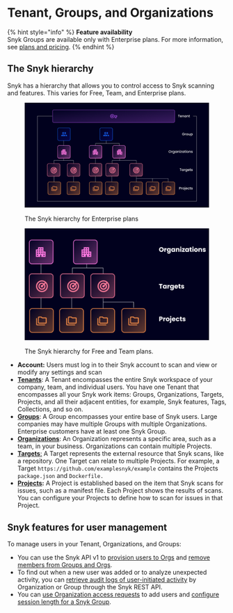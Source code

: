 # Tenant, Groups, and Organizations

{% hint style="info" %}
**Feature availability**\
Snyk Groups are available only with Enterprise plans. For more information, see [plans and pricing](https://snyk.io/plans/).
{% endhint %}

## The Snyk hierarchy

Snyk has a hierarchy that allows you to control access to Snyk scanning and features. This varies for Free, Team, and Enterprise plans.

<figure><img src="../../.gitbook/assets/Enterprise.png" alt=""><figcaption><p>The Snyk hierarchy for Enterprise plans</p></figcaption></figure>

<figure><img src="../../.gitbook/assets/2024-12-13_10-54-22.png" alt=""><figcaption><p>The Snyk hierarchy for Free and Team plans.</p></figcaption></figure>

* **Account:** Users must log in to their Snyk account to scan and view or modify any settings and scan
* [**Tenants**](tenant/): A Tenant encompasses the entire Snyk workspace of your company, team, and individual users. You have one Tenant that encompasses all your Snyk work items: Groups, Organizations, Targets, Projects, and all their adjacent entities, for example, Snyk features, Tags, Collections, and so on.
* [**Groups**](groups/): A Group encompasses your entire base of Snyk users. Large companies may have multiple Groups with multiple Organizations. Enterprise customers have at least one Snyk Group.
* [**Organizations**](organizations/): An Organization represents a specific area, such as a team, in your business. Organizations can contain multiple Projects.
* [**Targets**:](../../getting-started/glossary.md#target) A Target represents the external resource that Snyk scans, like a repository. One Target can relate to multiple Projects. For example, a Target `https://github.com/examplesnyk/example` contains the Projects `package.json` and `Dockerfile.`
* [**Projects**](../snyk-projects/)**:** A Project is established based on the item that Snyk scans for issues, such as a manifest file. Each Project shows the results of scans. You can configure your Projects to define how to scan for issues in that Project.

## Snyk features for user management

To manage users in your Tenant, Organizations, and Groups:

* You can use the Snyk API v1 to [provision users to Orgs](../user-management-with-the-api/provision-users-to-organizations-using-the-api.md) and [remove members from Groups and Orgs](../user-management-with-the-api/remove-members-from-groups-and-orgs-using-the-api.md).
* To find out when a new user was added or to analyze unexpected activity, you can [retrieve audit logs of user-initiated activity](../user-management-with-the-api/retrieve-audit-logs-of-user-initiated-activity-by-api-for-an-org-or-group.md) by Organization or Group through the Snyk REST API.
* You can [use Organization access requests](organizations/requests-for-access-to-an-organization.md) to add users and [configure session length for a Snyk Group](groups/configure-session-length-for-a-snyk-group.md).
